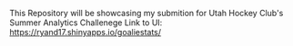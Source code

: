 This Repository will be showcasing my submition for Utah Hockey Club's Summer Analytics Challenege
Link to UI: https://ryand17.shinyapps.io/goaliestats/
